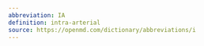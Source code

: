 ```yaml
---
abbreviation: IA
definition: intra-arterial
source: https://openmd.com/dictionary/abbreviations/i
---
```

